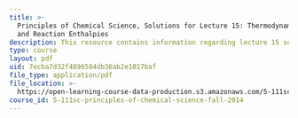 ```yaml
---
title: >-
  Principles of Chemical Science, Solutions for Lecture 15: Thermodynamics: Bond
  and Reaction Enthalpies
description: This resource contains information regarding lecture 15 solution.
type: course
layout: pdf
uid: 7ecba7d32f4896584db36ab2e1017baf
file_type: application/pdf
file_location: >-
  https://open-learning-course-data-production.s3.amazonaws.com/5-111sc-principles-of-chemical-science-fall-2014/7ecba7d32f4896584db36ab2e1017baf_MIT5_111F14_Lec15Soln.pdf
course_id: 5-111sc-principles-of-chemical-science-fall-2014
---
```

